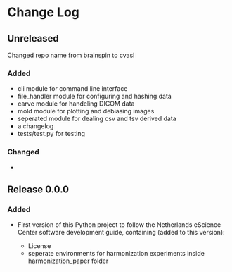 # Change Log

## Unreleased

Changed repo name from brainspin to cvasl
### Added
* cli module for command line interface
* file_handler module for configuring and hashing data
* carve module for handeling DICOM data
* mold module for plotting and debiasing images
* seperated module for dealing csv and tsv derived data
* a changelog
* tests/test.py for testing

### Changed

*
## Release 0.0.0

### Added

* First version of this Python project to follow the Netherlands eScience Center software development guide, containing (added to this version):

	- License
    - seperate environments for harmonization experiments inside harmonization_paper folder